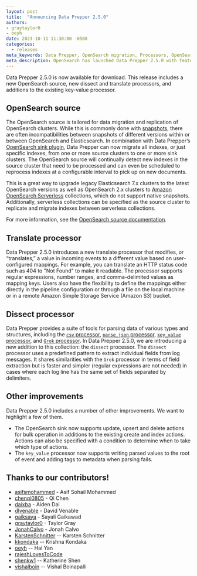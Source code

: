 ```yaml
---
layout: post
title:  "Announcing Data Prepper 2.5.0"
authors:
- graytaylor0
- oeyh
date: 2023-10-11 11:30:00 -0500
categories:
  - releases
meta_keywords: Data Prepper, OpenSearch migration, Processors, OpenSearch ingestion
meta_description: OpenSearch has launched Data Prepper 2.5.0 with feature support for an OpenSearch source, translate and dissect processors, and key-value processor enhancements
---
```


Data Prepper 2.5.0 is now available for download. This release includes a new OpenSearch source, new dissect and translate processors, and additions to the existing key-value processor.

## OpenSearch source

The OpenSearch source is tailored for data migration and replication of OpenSearch clusters. While this is commonly done with [snapshots](https://opensearch.org/docs/latest/tuning-your-cluster/availability-and-recovery/snapshots/index/), there are often incompatibilities between snapshots of different versions within or between OpenSearch and Elasticsearch. In combination with Data Prepper’s [OpenSearch sink plugin](https://opensearch.org/docs/latest/data-prepper/pipelines/configuration/sinks/opensearch/), Data Prepper can now migrate all indexes, or just specific indexes, from one or more source clusters to one or more sink clusters. The OpenSearch source will continually detect new indexes in the source cluster that need to be processed and can even be scheduled to reprocess indexes at a configurable interval to pick up on new documents.

This is a great way to upgrade legacy Elasticsearch 7.x clusters to the latest OpenSearch versions as well as OpenSearch 2.x clusters to [Amazon OpenSearch Serverless](https://docs.aws.amazon.com/opensearch-service/latest/developerguide/serverless.html) collections, which do not support native snapshots. Additionally, serverless collections can be specified as the source cluster to replicate and migrate indexes between serverless collections.

For more information, see the [OpenSearch source documentation](https://opensearch.org/docs/latest/data-prepper/pipelines/configuration/sources/opensearch/).

## Translate processor

Data Prepper 2.5.0 introduces a new translate processor that modifies, or “translates,” a value in incoming events to a different value based on user-configured mappings. For example, you can translate an HTTP status code such as 404 to "Not Found" to make it readable. The processor supports regular expressions, number ranges, and comma-delimited values as mapping keys. Users also have the flexibility to define the mappings either directly in the pipeline configuration or through a file on the local machine or in a remote Amazon Simple Storage Service (Amazon S3) bucket.

## Dissect processor

Data Prepper provides a suite of tools for parsing data of various types and structures, including the [`csv` processor](https://opensearch.org/docs/latest/data-prepper/pipelines/configuration/processors/csv/), [`parse_json` processor](https://opensearch.org/docs/latest/data-prepper/pipelines/configuration/processors/parse-json/), [`key_value` processor](https://opensearch.org/docs/latest/data-prepper/pipelines/configuration/processors/key-value/), and [`Grok` processor](https://opensearch.org/docs/latest/data-prepper/pipelines/configuration/processors/grok/). In Data Prepper 2.5.0, we are introducing a new addition to this collection: the `dissect` processor. The `dissect` processor uses a predefined pattern to extract individual fields from log messages. It shares similarities with the `Grok` processor in terms of field extraction but is faster and simpler (regular expressions are not needed) in cases where each log line has the same set of fields separated by delimiters.

## Other improvements

Data Prepper 2.5.0 includes a number of other improvements. We want to highlight a few of them.

* The OpenSearch sink now supports update, upsert and delete actions for bulk operation in additions to the existing create and index actions. Actions can also be specified with a condition to determine when to take which type of actions.
* The `key_value` processor now supports writing parsed values to the root of event and adding tags to metadata when parsing fails.

## Thanks to our contributors!

* [asifsmohammed](https://github.com/asifsmohammed) - Asif Sohail Mohammed
* [chenqi0805](https://github.com/chenqi0805) - Qi Chen
* [daixba](https://github.com/daixba) - Aiden Dai
* [dlvenable](https://github.com/dlvenable) - David Venable
* [gaiksaya](https://github.com/gaiksaya) - Sayali Gaikawad
* [graytaylor0](https://github.com/graytaylor0) - Taylor Gray
* [JonahCalvo](https://github.com/JonahCalvo) - Jonah Calvo
* [KarstenSchnitter](https://github.com/KarstenSchnitter) -- Karsten Schnitter
* [kkondaka](https://github.com/kkondaka) -- Krishna Kondaka
* [oeyh](https://github.com/oeyh) -- Hai Yan
* [rajeshLovesToCode](https://github.com/rajeshLovesToCode)
* [shenkw1](https://github.com/shenkw1) -- Katherine Shen
* [vishalboin](https://github.com/vishalboin) -- Vishal Boinapalli
